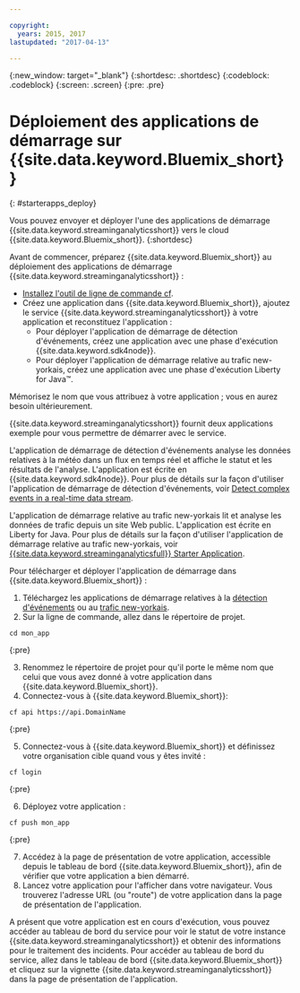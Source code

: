 ```yaml
---

copyright:
  years: 2015, 2017
lastupdated: "2017-04-13"

---
```


<!-- Attribute definitions -->
{:new_window: target="_blank"}
{:shortdesc: .shortdesc}
{:codeblock: .codeblock}
{:screen: .screen}
{:pre: .pre}

# Déploiement des applications de démarrage sur {{site.data.keyword.Bluemix_short}}
{: #starterapps_deploy}

Vous pouvez envoyer et déployer l'une des applications de démarrage {{site.data.keyword.streaminganalyticsshort}} vers le cloud {{site.data.keyword.Bluemix_short}}.
{:shortdesc}

Avant de commencer, préparez {{site.data.keyword.Bluemix_short}} au déploiement des applications de démarrage {{site.data.keyword.streaminganalyticsshort}} :

* [Installez l'outil de ligne de commande cf](https://github.com/cloudfoundry/cli/releases).
* Créez une application dans {{site.data.keyword.Bluemix_short}}, ajoutez le service {{site.data.keyword.streaminganalyticsshort}} à votre application et reconstituez l'application :
	* Pour déployer l'application de démarrage de détection d'événements, créez une application avec une phase d'exécution {{site.data.keyword.sdk4node}}.
	* Pour déployer l'application de démarrage relative au trafic new-yorkais, créez une application avec une phase d'exécution Liberty for Java™.

Mémorisez le nom que vous attribuez à votre application ; vous en aurez besoin ultérieurement.

{{site.data.keyword.streaminganalyticsshort}} fournit deux applications exemple pour vous permettre de démarrer avec le service.

L'application de démarrage de détection d'événements analyse les données relatives à la météo dans un flux en temps réel et affiche le statut et les résultats de l'analyse. L'application est écrite en {{site.data.keyword.sdk4node}}. Pour plus de détails sur la façon d'utiliser l'application de démarrage de détection d'événements, voir [Detect complex events in a real-time data stream](https://www.ibm.com/developerworks/library/ba-bluemix-detect-complex-events-from-data-stream-trs/index.html).

L'application de démarrage relative au trafic new-yorkais lit et analyse les données de trafic depuis un site Web public. L'application est écrite en Liberty for Java. Pour plus de détails sur la façon d'utiliser l'application de démarrage relative au trafic new-yorkais, voir [{{site.data.keyword.streaminganalyticsfull}} Starter Application](https://developer.ibm.com/streamsdev/docs/bluemix-streaming-analytics-starter-application/).

Pour télécharger et déployer l'application de démarrage dans {{site.data.keyword.Bluemix_short}} :

1. Téléchargez les applications de démarrage relatives à la [détection d'événements](https://hub.jazz.net/project/streamscloud/EventDetection/overview) ou au [trafic new-yorkais](https://hub.jazz.net/project/streamscloud/NYCTraffic/overview).
2. Sur la ligne de commande, allez dans le répertoire de projet.
  <pre><code>cd mon_app</code></pre>
  {:pre}

3. Renommez le répertoire de projet pour qu'il porte le même nom que celui que vous avez donné à votre application dans {{site.data.keyword.Bluemix_short}}.
4. Connectez-vous à {{site.data.keyword.Bluemix_short}}:
  <pre><code>cf api https://api.DomainName</code></pre>
  {:pre}

5. Connectez-vous à {{site.data.keyword.Bluemix_short}} et définissez votre organisation cible quand vous y êtes invité :
  <pre><code>cf login</code></pre>
  {:pre}

6. Déployez votre application :
  <pre><code>cf push mon_app</code></pre>
  {:pre}

7. Accédez à la page de présentation de votre application, accessible depuis le tableau de bord {{site.data.keyword.Bluemix_short}}, afin de vérifier que votre application a bien démarré.
8. Lancez votre application pour l'afficher dans votre navigateur. Vous trouverez l'adresse URL (ou "route") de votre application dans la page de
présentation de l'application.

A présent que votre application est en cours d'exécution, vous pouvez accéder au tableau de bord du service pour voir le statut de votre instance {{site.data.keyword.streaminganalyticsshort}} et obtenir des informations pour le traitement des incidents. Pour accéder au tableau de bord du service, allez dans le tableau de bord {{site.data.keyword.Bluemix_short}} et cliquez sur la vignette {{site.data.keyword.streaminganalyticsshort}} dans la page de présentation de l'application.
